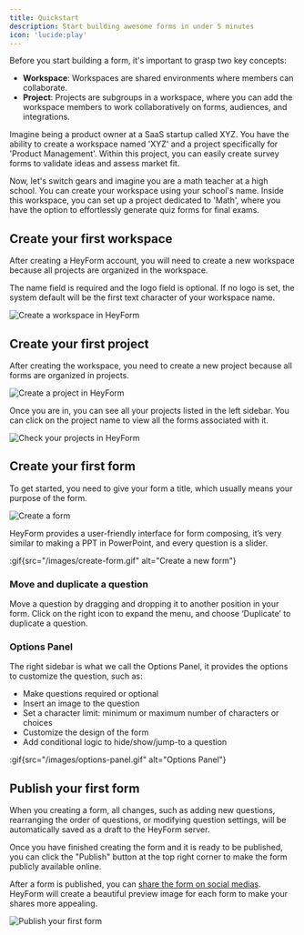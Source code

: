 ```yaml
---
title: Quickstart
description: Start building awesome forms in under 5 minutes
icon: 'lucide:play'
---
```


Before you start building a form, it's important to grasp two key concepts:

- **Workspace**: Workspaces are shared environments where members can collaborate.
- **Project**: Projects are subgroups in a workspace, where you can add the workspace members to work collaboratively on forms, audiences, and integrations.

Imagine being a product owner at a SaaS startup called XYZ. You have the ability to create a workspace named 'XYZ' and a project specifically for 'Product Management'. Within this project, you can easily create survey forms to validate ideas and assess market fit.

Now, let's switch gears and imagine you are a math teacher at a high school. You can create your workspace using your school's name. Inside this workspace, you can set up a project dedicated to 'Math', where you have the option to effortlessly generate quiz forms for final exams.

## Create your first workspace

After creating a HeyForm account, you will need to create a new workspace because all projects are organized in the workspace.

The name field is required and the logo field is optional. If no logo is set, the system default will be the first text character of your workspace name.

<img
  src="/images/create-workspace.png"
  alt="Create a workspace in HeyForm"
  data-zoomable
/>

## Create your first project

After creating the workspace, you need to create a new project because all forms are organized in projects.

<img
  src="/images/create-project.png"
  alt="Create a project in HeyForm"
  data-zoomable
/>

Once you are in, you can see all your projects listed in the left sidebar. You can click on the project name to view all the forms associated with it.

<img
  src="/images/projects.png"
  alt="Check your projects in HeyForm"
  data-zoomable
/>

## Create your first form

To get started, you need to give your form a title, which usually means your purpose of the form.

<img
  src="/images/create-form.png"
  alt="Create a form"
  data-zoomable
/>

HeyForm provides a user-friendly interface for form composing, it’s very similar to making a PPT in PowerPoint, and every question is a slider.

:gif{src="/images/create-form.gif" alt="Create a new form"}

### Move and duplicate a question

Move a question by dragging and dropping it to another position in your form. Click on the right icon to expand the menu, and choose ‘Duplicate’ to duplicate a question.

### Options Panel

The right sidebar is what we call the Options Panel, it provides the options to customize the question, such as:

- Make questions required or optional
- Insert an image to the question
- Set a character limit: minimum or maximum number of characters or choices
- Customize the design of the form
- Add conditional logic to hide/show/jump-to a question

:gif{src="/images/options-panel.gif" alt="Options Panel"}

## Publish your first form

When you creating a form, all changes, such as adding new questions, rearranging the order of questions, or modifying question settings, will be automatically saved as a draft to the HeyForm server. 

Once you have finished creating the form and it is ready to be published, you can click the "Publish" button at the top right corner to make the form publicly available online.

After a form is published, you can [share the form on social medias](/features/share). HeyForm will create a beautiful preview image for each form to make your shares more appealing.

<img
  src="/images/publish-form.png"
  alt="Publish your first form"
  data-zoomable
/>
